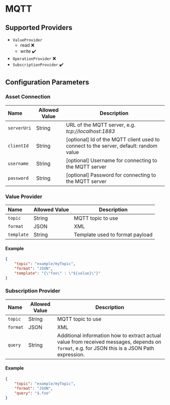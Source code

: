 # MQTT

## Supported Providers

-   `ValueProvider`
    -   read :x:
	-   write :heavy_check_mark:
-   `OperationProvider` :x:
-   `SubscriptionProvider` :heavy_check_mark:

## Configuration Parameters

### Asset Connection

| Name | Allowed Value | Description |
|:--| -- | -- |
| `serverUri` | String | URL of the MQTT server, e.g. _tcp://localhost:1883_ |
| `clientId` | String | [optional] Id of the MQTT client used to connect to the server, default: random value |
| `username` | String | [optional] Username for connecting to the MQTT server |
| `password` | String | [optional] Password for connecting to the MQTT server |

### Value Provider

| Name | Allowed Value | Description |
|:--| -- | -- |
| `topic` | String | MQTT topic to use |
| `format` | JSON|XML | Content format of payload, default: JSON |
| `template` | String | Template used to format payload

#### Example

```json
{
	"topic": "example/myTopic",
	"format": "JSON",
	"template": "{\"foo\" : \"${value}\"}"
}
```

### Subscription Provider

| Name | Allowed Value | Description |
|:--| -- | -- |
| `topic` | String | MQTT topic to use |
| `format` | JSON|XML | Content format of payload, default: JSON |
| `query` | String | Additional information how to extract actual value from received messages, depends on `format`, e.g. for JSON this is a JSON Path expression.

#### Example

```json
{
	"topic": "example/myTopic",
	"format": "JSON",
	"query": "$.foo"
}
```
